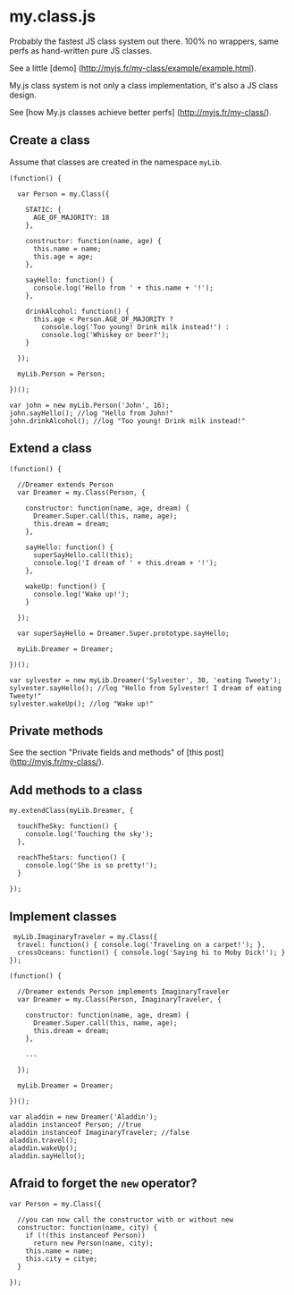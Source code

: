 # my.class.js

Probably the fastest JS class system out there. 100% no wrappers, same perfs as hand-written pure JS classes.

See a little [demo] (http://myjs.fr/my-class/example/example.html).  

My.js class system is not only a class implementation, it's also a JS class design.

See [how My.js classes achieve better perfs] (http://myjs.fr/my-class/).


## Create a class

 Assume that classes are created in the namespace `myLib`.

    (function() {

      var Person = my.Class({

        STATIC: {
          AGE_OF_MAJORITY: 18
        },

        constructor: function(name, age) {
          this.name = name;
          this.age = age;
        },

        sayHello: function() {
          console.log('Hello from ' + this.name + '!');
        },

        drinkAlcohol: function() {
          this.age < Person.AGE_OF_MAJORITY ?
            console.log('Too young! Drink milk instead!') :
            console.log('Whiskey or beer?');
        }

      });

      myLib.Person = Person;

    })();

    var john = new myLib.Person('John', 16);
    john.sayHello(); //log "Hello from John!"
    john.drinkAlcohol(); //log "Too young! Drink milk instead!"


## Extend a class

    (function() {

      //Dreamer extends Person
      var Dreamer = my.Class(Person, {

        constructor: function(name, age, dream) {
          Dreamer.Super.call(this, name, age);
          this.dream = dream;
        },

        sayHello: function() {
          superSayHello.call(this);
          console.log('I dream of ' + this.dream + '!');
        },

        wakeUp: function() {
          console.log('Wake up!');
        }

      });

      var superSayHello = Dreamer.Super.prototype.sayHello;

      myLib.Dreamer = Dreamer;

    })();

    var sylvester = new myLib.Dreamer('Sylvester', 30, 'eating Tweety');
    sylvester.sayHello(); //log "Hello from Sylvester! I dream of eating Tweety!"
    sylvester.wakeUp(); //log "Wake up!"


## Private methods

 See the section "Private fields and methods" of [this post] (http://myjs.fr/my-class/).


## Add methods to a class

    my.extendClass(myLib.Dreamer, {

      touchTheSky: function() {
        console.log('Touching the sky');
      },

      reachTheStars: function() {
        console.log('She is so pretty!');
      }

    });

## Implement classes

     myLib.ImaginaryTraveler = my.Class({
      travel: function() { console.log('Traveling on a carpet!'); },
      crossOceans: function() { console.log('Saying hi to Moby Dick!'); }
    });

    (function() {

      //Dreamer extends Person implements ImaginaryTraveler
      var Dreamer = my.Class(Person, ImaginaryTraveler, {

        constructor: function(name, age, dream) {
          Dreamer.Super.call(this, name, age);
          this.dream = dream;
        },

        ...

      });

      myLib.Dreamer = Dreamer;

    })();

    var aladdin = new Dreamer('Aladdin');
    aladdin instanceof Person; //true
    aladdin instanceof ImaginaryTraveler; //false
    aladdin.travel();
    aladdin.wakeUp();
    aladdin.sayHello();

## Afraid to forget the `new` operator?

    var Person = my.Class({

      //you can now call the constructor with or without new
      constructor: function(name, city) {
        if (!(this instanceof Person))
          return new Person(name, city);
        this.name = name;
        this.city = citye;
      }

    });